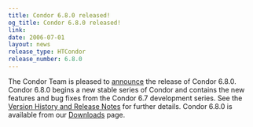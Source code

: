 ```yaml
---
title: Condor 6.8.0 released!
og_title: Condor 6.8.0 released!
link: 
date: 2006-07-01
layout: news
release_type: HTCondor
release_number: 6.8.0
---
```


The Condor Team is pleased to <a href="https://lists.cs.wisc.edu/archive/condor-users/2006-July/msg00212.shtml">announce</a> the release of Condor 6.8.0. Condor 6.8.0 begins a new stable series of Condor and contains the new features and bug fixes from the Condor 6.7 development series. See the <a href="manual/latest-stable/9_Version_History.html"> Version History and Release Notes</a> for further details. Condor 6.8.0 is available from our <a href="downloads/">Downloads</a> page.
